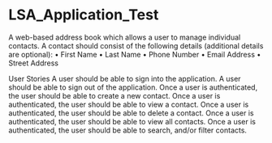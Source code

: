 # LSA_Application_Test
A web-based address book which allows a user to manage individual contacts.
    A contact should consist of the following details (additional details are optional):
    • First Name
    • Last Name
    • Phone Number
    • Email Address
    • Street Address

User Stories
    A user should be able to sign into the application.
    A user should be able to sign out of the application.
    Once a user is authenticated, the user should be able to create a new contact.
    Once a user is authenticated, the user should be able to view a contact.
    Once a user is authenticated, the user should be able to delete a contact.
    Once a user is authenticated, the user should be able to view all contacts.
    Once a user is authenticated, the user should be able to search, and/or filter contacts.
